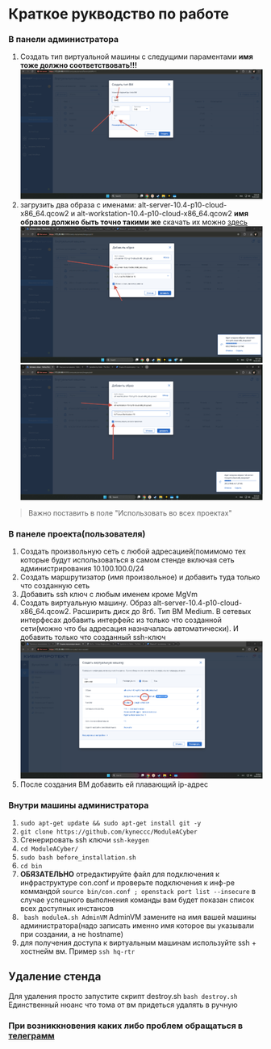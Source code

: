 # Краткое рукводство по работе 
### В панели администратора
1) Создать тип виртуальной машины с следущими параментами **имя тоже должно соответствовать!!!**
![image](https://github.com/kyneccc/ModuleACyber/blob/main/screenshots/flavor.png)
2) загрузить два образа с именами: alt-server-10.4-p10-cloud-x86_64.qcow2 и alt-workstation-10.4-p10-cloud-x86_64.qcow2 **имя образов должно быть точно такими же** скачать их можно [здесь](https://ftp.altlinux.org/pub/distributions/ALTLinux/p10/images/cloud/x86_64/)
![image](https://github.com/kyneccc/ModuleACyber/blob/main/screenshots/server.png) ![image](https://github.com/kyneccc/ModuleACyber/blob/main/screenshots/workstation.png)
> Важно поставить в поле "Использовать во всех проектах"
### В панеле проекта(пользователя)
1) Создать произвольную сеть с любой адресацией(помимомо тех которые будут использоваться в самом стенде включая сеть администрирования 10.100.100.0/24 
2) Создать маршрутизатор (имя произвольное) и добавить туда только что созданную сеть
3) Добавить ssh ключ с любым именем кроме MgVm
4) Создать виртуальную машину. Образ alt-server-10.4-p10-cloud-x86_64.qcow2. Расширить диск до 8гб. Тип ВМ Medium. В сетевых интерфесах добавить интерфейс из только что созданной сети(можно что бы адресация назначалась автоматически). И добавить только что созданный ssh-ключ ![image](https://github.com/kyneccc/ModuleACyber/blob/main/screenshots/vm.png)
5) После создания ВМ добавить ей плавающий ip-адрес

### Внутри машины администратора
1) ```sudo apt-get update && sudo apt-get install git -y```
2) ``` git clone https://github.com/kyneccc/ModuleACyber ```
3) Сгенерировать ssh ключи ```ssh-keygen```
4) ```cd ModuleACyber/```
5) ```sudo bash before_installation.sh```
6) ```cd bin```
7) **ОБЯЗАТЕЛЬНО** отредактируйте файл для подключения к инфраструктуре con.conf и проверьте подключения к инф-ре коммандой ```source bin/con.conf ; openstack port list --insecure``` в случае успешного выполнения команды вам будет показан список всех доступных инстансов
8) ``` bash moduleA.sh AdminVM``` AdminVM замените на имя вашей машины администратора(надо записать именно имя которое вы указывали при создании, а не hostname)
9) для получения доступа к виртуальным машинам используйте ssh + хостнейм вм. Пример ```ssh hq-rtr```
## Удаление стенда 
Для удаления просто запустите скрипт destroy.sh
``` bash destroy.sh ```
Единственный нюанс что тома от вм придеться удалять в ручную
### При возниккновения каких либо проблем обращaться в [телеграмм](https://t.me/kynecccc)
